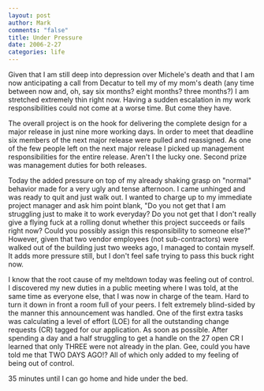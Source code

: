 ```yaml
--- 
layout: post
author: Mark
comments: "false"
title: Under Pressure
date: 2006-2-27
categories: life
---
```

Given that I am still deep into depression over Michele's death and that I am now anticipating a call from Decatur to tell my of my mom's death (any time between now and, oh, say six months? eight months? three months?) I am stretched extremely thin right now. Having a sudden escalation in my work responsibilities could not come at a worse time. But come they have.

The overall project is on the hook for delivering the complete design for a major release in just nine more working days. In order to meet that deadline six members of the next major release were pulled and reassigned. As one of the few people left on the next major release I picked up management responsibilities for the entire release. Aren't I the lucky one. Second prize was management duties for both releases.

Today the added pressure on top of my already shaking grasp on "normal" behavior made for a very ugly and tense afternoon. I came unhinged and was ready to quit and just walk out. I wanted to charge up to my immediate project manager and ask him point blank, "Do you not get that I am struggling just to make it to work everyday? Do you not get that I don't really give a flying fuck at a rolling donut whether this project succeeds or fails right now? Could you possibly assign this responsibility to someone else?" However, given that two vendor employees (not sub-contractors) were walked out of the building just two weeks ago, I managed to contain myself. It adds more pressure still, but I don't feel safe trying to pass this buck right now.

I know that the root cause of my meltdown today was feeling out of control. I discovered my new duties in a public meeting where I was told, at the same time as everyone else, that I was now in charge of the team. Hard to turn it down in front a room full of your peers. I felt extremely blind-sided by the manner this announcement was handled. One of the first extra tasks was calculating a level of effort (LOE) for all the outstanding change requests (CR) tagged for our application. As soon as possible. After spending a day and a half struggling to get a handle on the 27 open CR I learned that only THREE were not already in the plan. Gee, could you have told me that TWO DAYS AGO!? All of which only added to my feeling of being out of control.

35 minutes until I can go home and hide under the bed.
